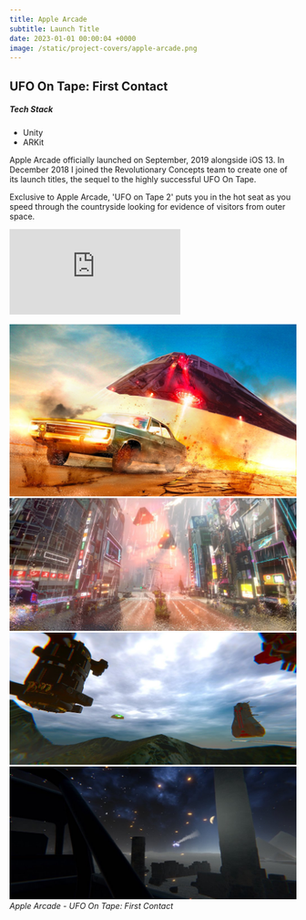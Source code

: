 ```yaml
---
title: Apple Arcade
subtitle: Launch Title
date: 2023-01-01 00:00:04 +0000
image: /static/project-covers/apple-arcade.png
---
```


## UFO On Tape: First Contact

##### Tech Stack 
* Unity
* ARKit

Apple Arcade officially launched on September, 2019 alongside iOS 13. In December 2018 I joined the Revolutionary Concepts team to create one of its launch titles, the sequel to the highly successful UFO On Tape.

Exclusive to Apple Arcade, 'UFO on Tape 2' puts you in the hot seat as you speed through the countryside looking for evidence of visitors from outer space.

<p><iframe src="https://www.youtube.com/embed/hvHkx8uR0F0" frameborder="0" allowfullscreen></iframe></p>

<div class="gallery-box">
  <div class="gallery">
    <img src="/static/portfolio/ufoontape/1.jpeg" alt="Project">
	<img src="/static/portfolio/ufoontape/2.jpeg" alt="Project">
	<img src="/static/portfolio/ufoontape/3.jpeg" alt="Project">
	<img src="/static/portfolio/ufoontape/4.jpeg" alt="Project">
  </div>
  <em>Apple Arcade - UFO On Tape: First Contact</em>
</div>